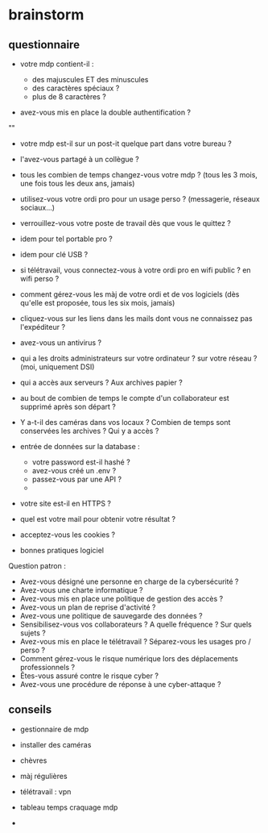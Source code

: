 # brainstorm

## questionnaire

- votre mdp contient-il :

  - des majuscules ET des minuscules
  - des caractères spéciaux ?
  - plus de 8 caractères ?

- avez-vous mis en place la double authentification ?

""

- votre mdp est-il sur un post-it quelque part dans votre bureau ?
- l'avez-vous partagé à un collègue ?
- tous les combien de temps changez-vous votre mdp ? (tous les 3 mois, une fois tous les deux ans, jamais)
- utilisez-vous votre ordi pro pour un usage perso ? (messagerie, réseaux sociaux...)
- verrouillez-vous votre poste de travail dès que vous le quittez ?

- idem pour tel portable pro ?
- idem pour clé USB ?

- si télétravail, vous connectez-vous à votre ordi pro en wifi public ? en wifi perso ?

- comment gérez-vous les màj de votre ordi et de vos logiciels (dès qu'elle est proposée, tous les six mois, jamais)

- cliquez-vous sur les liens dans les mails dont vous ne connaissez pas l'expéditeur ?

- avez-vous un antivirus ?

- qui a les droits administrateurs sur votre ordinateur ? sur votre réseau ? (moi, uniquement DSI)
- qui a accès aux serveurs ? Aux archives papier ?
- au bout de combien de temps le compte d'un collaborateur est supprimé après son départ ?
- Y a-t-il des caméras dans vos locaux ? Combien de temps sont conservées les archives ? Qui y a accès ?

- entrée de données sur la database :

  - votre password est-il hashé ?
  - avez-vous créé un .env ?
  - passez-vous par une API ?
  -

- votre site est-il en HTTPS ?

- quel est votre mail pour obtenir votre résultat ?
- acceptez-vous les cookies ?

- bonnes pratiques logiciel


Question patron :

- Avez-vous désigné une personne en charge de la cybersécurité ?
- Avez-vous une charte informatique ?
- Avez-vous mis en place une politique de gestion des accès ?
- Avez-vous un plan de reprise d'activité ?
- Avez-vous une politique de sauvegarde des données ?
- Sensibilisez-vous vos collaborateurs ? A quelle fréquence ? Sur quels sujets ?
- Avez-vous mis en place le télétravail ? Séparez-vous les usages pro / perso ?
- Comment gérez-vous le risque numérique lors des déplacements professionnels ?
- Êtes-vous assuré contre le risque cyber ?
- Avez-vous une procédure de réponse à une cyber-attaque ?



## conseils

- gestionnaire de mdp
- installer des caméras
- chèvres
- màj régulières
- télétravail : vpn
- tableau temps craquage mdp

-
